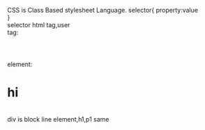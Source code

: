 CSS is Class Based stylesheet Language.
selector{
property:value </br>
}</br>
selector html tag,user
</br>
tag: <h1></h1>
<br>
element: <h1>hi</h1>
<br>
div is block line element,h1,p1 same<br>


